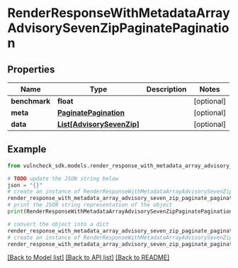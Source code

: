 # RenderResponseWithMetadataArrayAdvisorySevenZipPaginatePagination


## Properties

Name | Type | Description | Notes
------------ | ------------- | ------------- | -------------
**benchmark** | **float** |  | [optional] 
**meta** | [**PaginatePagination**](PaginatePagination.md) |  | [optional] 
**data** | [**List[AdvisorySevenZip]**](AdvisorySevenZip.md) |  | [optional] 

## Example

```python
from vulncheck_sdk.models.render_response_with_metadata_array_advisory_seven_zip_paginate_pagination import RenderResponseWithMetadataArrayAdvisorySevenZipPaginatePagination

# TODO update the JSON string below
json = "{}"
# create an instance of RenderResponseWithMetadataArrayAdvisorySevenZipPaginatePagination from a JSON string
render_response_with_metadata_array_advisory_seven_zip_paginate_pagination_instance = RenderResponseWithMetadataArrayAdvisorySevenZipPaginatePagination.from_json(json)
# print the JSON string representation of the object
print(RenderResponseWithMetadataArrayAdvisorySevenZipPaginatePagination.to_json())

# convert the object into a dict
render_response_with_metadata_array_advisory_seven_zip_paginate_pagination_dict = render_response_with_metadata_array_advisory_seven_zip_paginate_pagination_instance.to_dict()
# create an instance of RenderResponseWithMetadataArrayAdvisorySevenZipPaginatePagination from a dict
render_response_with_metadata_array_advisory_seven_zip_paginate_pagination_from_dict = RenderResponseWithMetadataArrayAdvisorySevenZipPaginatePagination.from_dict(render_response_with_metadata_array_advisory_seven_zip_paginate_pagination_dict)
```
[[Back to Model list]](../README.md#documentation-for-models) [[Back to API list]](../README.md#documentation-for-api-endpoints) [[Back to README]](../README.md)


